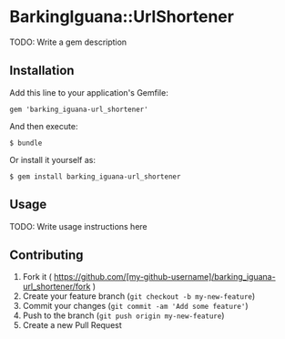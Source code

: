 # BarkingIguana::UrlShortener

TODO: Write a gem description

## Installation

Add this line to your application's Gemfile:

    gem 'barking_iguana-url_shortener'

And then execute:

    $ bundle

Or install it yourself as:

    $ gem install barking_iguana-url_shortener

## Usage

TODO: Write usage instructions here

## Contributing

1. Fork it ( https://github.com/[my-github-username]/barking_iguana-url_shortener/fork )
2. Create your feature branch (`git checkout -b my-new-feature`)
3. Commit your changes (`git commit -am 'Add some feature'`)
4. Push to the branch (`git push origin my-new-feature`)
5. Create a new Pull Request
